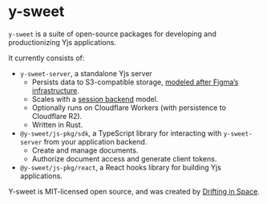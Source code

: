 # y-sweet

`y-sweet` is a suite of open-source packages for developing and productionizing Yjs applications.

It currently consists of:
- `y-sweet-server`, a standalone Yjs server
    - Persists data to S3-compatible storage, [modeled after Figma’s infrastructure](https://digest.browsertech.com/archive/browsertech-digest-figma-is-a-file-editor/).
    - Scales with a [session backend](https://driftingin.space/posts/session-lived-application-backends) model.
    - Optionally runs on Cloudflare Workers (with persistence to Cloudflare R2).
    - Written in Rust.
- `@y-sweet/js-pkg/sdk`, a TypeScript library for interacting with `y-sweet-server` from your application backend.
    - Create and manage documents.
    - Authorize document access and generate client tokens.
- `@y-sweet/js-pkg/react`, a React hooks library for building Yjs applications.

Y-sweet is MIT-licensed open source, and was created by [Drifting in Space](https://driftingin.space).
